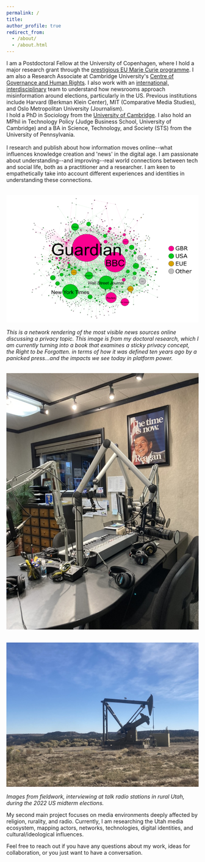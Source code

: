 ```yaml
---
permalink: /
title: 
author_profile: true
redirect_from: 
  - /about/
  - /about.html
---
```



I am a Postdoctoral Fellow at the University of Copenhagen, where I hold a major research grant through the [prestigious EU Marie Curie programme](https://cordis.europa.eu/project/id/101109725). <!--I am also an academic affiliate at the [Berkman Klein Center](https://cyber.harvard.edu/story/2023-07/berkman-klein-center-announces-incoming-2023-2024-fellows) (Harvard University). --> I am also a Research Associate at Cambridge University's [Centre of Governance and Human Rights](https://www.cghr.polis.cam.ac.uk/). I also work with an [international, interdisciplinary](https://uni.oslomet.no/scam/) team to understand how newsrooms approach misinformation around elections, particularly in the US.  Previous institutions include Harvard (Berkman Klein Center), MIT (Comparative Media Studies), and Oslo Metropolitan University (Journalism).
<br />
I hold a PhD in Sociology from the [University of Cambridge](https://research.sociology.cam.ac.uk/profile/rebekah-larsen). I also hold an MPhil in Technology Policy (Judge Business School, University of Cambridge) and a BA in Science, Technology, and Society (STS) from the University of Pennsylvania. 
<br /><br />I research and publish about how information moves online--what influences knowledge creation and 'news' in the digital age. I am passionate about understanding--and improving--real world connections between tech and social life, both as a practitioner and a researcher. I am keen to empathetically take into account different experiences and identities in understanding these connections. 
<br/>


<br/><img src='/images/rtbf-mapping.png'>

<i>This is a network rendering of the most visible news sources online discussing a privacy topic. This image is from my doctoral research, which I am currently turning into a book that examines a sticky privacy concept, the Right to be Forgotten. in terms of how it was defined ten years ago by a panicked press...and the impacts we see today in platform power. </i>


<br/><img src='/images/radio-station.jpeg'>

<br/><img src='/images/oil-carbon.jpeg'>

<i>Images from fieldwork, interviewing at talk radio stations in rural Utah, during the 2022 US midterm elections.</i>

My second main project focuses on media environments deeply affected by religion, rurality, and radio. Currently, I am researching the Utah media ecosystem, mapping actors, networks, technologies, digital identities, and cultural/ideological influences.








 
Feel free to reach out if you have any questions about my work, ideas for collaboration, or you just want to have a conversation. 



